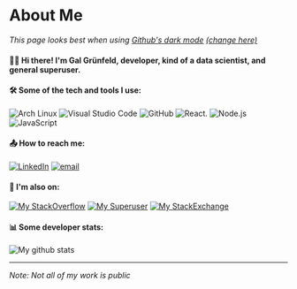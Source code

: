 # About Me

_This page looks best when using [Github's dark mode](https://twitter.com/github/status/1336362679506784256) [(change here)](https://github.com/settings/appearance)_

#### 👋🏻 Hi there! I'm Gal Grünfeld, developer, kind of a data scientist, and general superuser.

#### 🛠️ Some of the tech and tools I use:

![Arch Linux](http://img.shields.io/badge/-Arch%20Linux-informational?style=for-the-badge&logo=arch-linux&logoColor=white)
![Visual Studio Code](http://img.shields.io/badge/-VS%20Code-informational?style=for-the-badge&logo=visual-studio-code&logoColor=white)
![GitHub](http://img.shields.io/badge/-Github-informational?style=for-the-badge&logo=github&logoColor=white)
![React.](http://img.shields.io/badge/-React-informational?style=for-the-badge&logo=react&logoColor=white)
![Node.js](http://img.shields.io/badge/-Node-informational?style=for-the-badge&logo=node.js&logoColor=white)
![JavaScript](http://img.shields.io/badge/-Javascript-informational?style=for-the-badge&logo=javascript&logoColor=white)

<!--
#### Personal setup
![Manjaro](http://img.shields.io/badge/-Manjaro-informational?style=for-the-badge&logo=manjaro&logoColor=white)
![KDE](http://img.shields.io/badge/-KDE-informational?style=for-the-badge&logo=KDE&logoColor=white)
-->

#### 📤 How to reach me:

[![LinkedIn](http://img.shields.io/badge/-LinkedIn-informational?style=for-the-badge&logo=linkedin&logoColor=white)](https://linkedin.com/in/galgreenfield)
[![email](http://img.shields.io/badge/-Email-informational?style=for-the-badge&logo=gmail&logoColor=white)](mailto:galgreenfield@gmail.com)

#### 💬 I'm also on:

[![My StackOverflow](http://img.shields.io/badge/-StackOverflow-informational?style=for-the-badge&logo=Stack-Overflow&logoColor=white)](https://stackoverflow.com/users/5094787/gal-gr%c3%bcnfeld)
[![My Superuser](http://img.shields.io/badge/-SuperUser-informational?style=for-the-badge&logo=super-user&logoColor=white)](https://superuser.com/users/630055/gal-gr%c3%bcnfeld)
[![My StackExchange](http://img.shields.io/badge/-StackExchange-informational?style=for-the-badge&logo=stack-exchange&logoColor=white)](https://stackexchange.com/users/6594572/gal-gr%c3%bcnfeld?tab=accounts)

#### 📊 Some developer stats:

![My github stats](https://github-readme-stats.vercel.app/api?username=GalGreenfield&title_color=c9d1d9&text_color=c9d1d9&link_color=58a6ff&bg_color=0d1117&hide_border=true&count_private=true&show_icons=true&include_all_commits=true)

---

_Note: Not all of my work is public_
